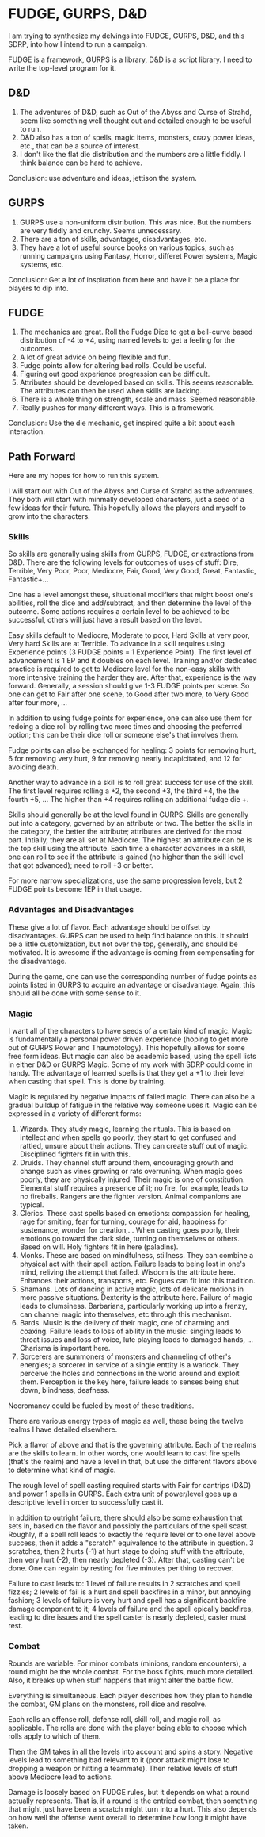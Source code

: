 # FUDGE, GURPS, D&D

I am trying to synthesize my delvings into FUDGE, GURPS, D&D, and this SDRP, into how I intend to run a campaign. 

FUDGE is a framework, GURPS is a library, D&D is a script library. I need to write the top-level program for it. 

## D&D 

1. The adventures of D&D, such as Out of the Abyss and Curse of Strahd, seem like something well thought out and detailed enough to be useful to run. 
2. D&D also has a ton of spells, magic items, monsters, crazy power ideas, etc.,  that can be a source of interest. 
3. I don't like the flat die distribution and the numbers are a little fiddly. I think balance can be hard to achieve. 

Conclusion: use adventure and ideas, jettison the system.

## GURPS

1. GURPS use a non-uniform distribution. This was nice. But the numbers are very fiddly and crunchy. Seems unnecessary. 
2. There are a ton of skills, advantages, disadvantages, etc.  
3. They have a lot of useful source books on various topics, such as running campaigns using Fantasy, Horror, differet Power systems, Magic systems, etc. 

Conclusion: Get a lot of inspiration from here and have it be a place for players to dip into. 

## FUDGE

1. The mechanics are great. Roll the Fudge Dice to get a bell-curve based distribution of -4 to +4, using named levels to get a feeling for the outcomes. 
2. A lot of great advice on being flexible and fun. 
3. Fudge points allow for altering bad rolls. Could be useful. 
4. Figuring out good experience progression can be difficult. 
5. Attributes should be developed based on skills. This seems reasonable. The attributes can then be used when skills are lacking. 
6. There is a whole thing on strength, scale and mass. Seemed reasonable. 
7. Really pushes for many different ways. This is a framework. 

Conclusion: Use the die mechanic, get inspired quite a bit about each interaction. 

## Path Forward

Here are my hopes for how to run this system. 

I will start out with Out of the Abyss and Curse of Strahd as the adventures. They both will start with minmally developed characters, just a seed of a few ideas for their future. This hopefully allows the players and myself to grow into the characters. 

### Skills

So skills are generally using skills from GURPS, FUDGE, or extractions from D&D. There are the following levels for outcomes of uses of stuff:  Dire, Terrible, Very Poor, Poor, Mediocre, Fair, Good, Very Good, Great, Fantastic, Fantastic+... 

One has a level amongst these, situational modifiers that might boost one's abilities, roll the dice and add/subtract, and then determine the level of the outcome. Some actions requires a certain level to be achieved to be successful, others will just have a result based on the level. 

Easy skills default to Mediocre, Moderate to poor, Hard Skills at very poor, Very hard Skills are at Terrible. To advance in a skill requires using Experience points (3 FUDGE points = 1 Experience Point). The first level of advancement is 1 EP and it doubles on each level. Training and/or dedicated practice is required to get to Mediocre level for the non-easy skills with more intensive training the harder they are. After that, experience is the way forward. Generally, a session should give 1-3 FUDGE points per scene. So one can get to Fair after one scene, to Good after two more, to Very Good after four more, ...

In addition to using fudge points for experience, one can also use them for redoing a dice roll by rolling two more times and choosing the preferred option; this can be their dice roll or someone else's that involves them. 

Fudge points can also be exchanged for healing: 3 points for removing hurt, 6 for removing very hurt, 9 for removing nearly incapicitated, and 12 for avoiding death. 

Another way to advance in a skill is to roll great success for use of the skill. The first level requires rolling a +2, the second +3, the third +4, the the fourth +5, ... The higher than +4 requires rolling an additional fudge die +.  

Skills should generally be at the level found in GURPS. Skills are generally put into a category, governed by an attribute or two. The better the skills in the category, the better the attribute; attributes are derived for the most part. Intially, they are all set at Mediocre. The highest an attribute can be is the top skill using the attribute. Each time a character advances in a skill, one can roll to see if the attribute is gained (no higher than the skill level that got advanced); need to roll +3 or better. 

For more narrow specializations, use the same progression levels, but 2 FUDGE points become 1EP in that usage. 

### Advantages and Disadvantages

These give a lot of flavor. Each advantage should be offset by disadvantages. GURPS can be used to help find balance on this. It should be a little customization, but not over the top, generally, and should be motivated. It is awesome if the advantage is coming from compensating for the disadvantage.

During the game, one can use the corresponding number of fudge points as points listed in GURPS to acquire an advantage or disadvantage. Again, this should all be done with some sense to it.   

### Magic

I want all of the characters to have seeds of a certain kind of magic. Magic is fundamentally a personal power driven experience (hoping to get more out of GURPS Power and Thaumotology). This hopefully allows for some free form ideas. But magic can also be academic based, using the spell lists in either D&D or GURPS Magic. Some of my work with SDRP could come in handy. The advantage of learned spells is that they get a +1 to their level when casting that spell. This is done by training.

Magic is regulated by negative impacts of failed magic. There can also be a gradual buildup of fatigue in the relative way someone uses it. Magic can be expressed in a variety of different forms:

1. Wizards. They study magic, learning the rituals. This is based on intellect and when spells go poorly, they start to get confused and rattled, unsure about their actions. They can create stuff out of magic. Disciplined fighters fit in with this. 
2. Druids. They channel stuff around them, encouraging growth and change such as vines growing or rats overruning. When magic goes poorly, they are physically injured. Their magic is one of constitution. Elemental stuff requires a presence of it; no fire, for example, leads to no fireballs. Rangers are the fighter version. Animal companions are typical.
3. Clerics. These cast spells based on emotions: compassion for healing, rage for smiting, fear for turning, courage for aid, happiness for sustenance, wonder for creation,... When casting goes poorly, their emotions go toward the dark side, turning on themselves or others.  Based on will. Holy fighters fit in here (paladins).
4. Monks. These are based on mindfulness, stillness. They can combine a physical act with their spell action. Failure leads to being lost in one's mind, reliving the attempt that failed. Wisdom is the attribute here. Enhances their actions, transports, etc. Rogues can fit into this tradition. 
5. Shamans. Lots of dancing in active magic, lots of delicate motions in more passive situations. Dexterity is the attribute here. Failure of magic leads to clumsiness. Barbarians, particularly working up into a frenzy, can channel magic into themselves, etc through this mechanism. 
6. Bards. Music is the delivery of their magic, one of charming and coaxing. Failure leads to loss of ability in the music: singing leads to throat issues and loss of voice, lute playing leads to damaged hands, ... Charisma is important here.
7. Sorcerers are summoners of monsters and channeling of other's energies; a sorcerer in service of a single enttity is a warlock. They perceive the holes and connections in the world around and exploit them. Perception is the key here, failure leads to senses being shut down, blindness, deafness.  

Necromancy could be fueled by most of these traditions. 

There are various energy types of magic as well, these being the twelve realms I have detailed elsewhere.

Pick a flavor of above and that is the governing attribute. Each of the realms are the skills to learn. In other words, one would learn to cast fire spells (that's the realm) and have a level in that, but use the different flavors above to determine what kind of magic.

The rough level of spell casting required starts with Fair for cantrips (D&D) and power 1 spells in GURPS. Each extra unit of power/level goes up a descriptive level in order to successfully cast it. 

In addition to outright failure, there should also be some exhaustion that sets in, based on the flavor and possibly the particulars of the spell scast. Roughly, if a spell roll leads to exactly the require level or to one level above success, then it adds a "scratch" equivalence to the attribute in question. 3 scratches, then 2 hurts (-1) at hurt stage to doing stuff with the attribute, then very hurt (-2), then nearly depleted (-3). After that, casting can't be done. One can regain by resting for five minutes per thing to recover. 

Failure to cast leads to: 1  level of failure results in 2 scratches and spell fizzles; 2 levels of fail is a hurt and spell backfires in a minor, but annoying fashion; 3 levels of failure is very hurt and spell has a significant backfire damage component to it; 4 levels of failure and the spell epically backfires, leading to dire issues and the spell caster is nearly depleted, caster must rest. 

### Combat

Rounds are variable. For minor combats (minions, random encounters), a round might be the whole combat. For the boss fights, much more detailed. Also, it breaks up when stuff happens that might alter the battle flow. 

Everything is simultaneous. Each player describes how they plan to handle the combat, GM plans on the monsters, roll dice and resolve. 

Each rolls an offense roll, defense roll, skill roll, and magic roll, as applicable. The rolls are done with the player being able to choose which rolls apply to which of them. 

Then the GM takes in all the levels into account and spins a story. Negative levels lead to something bad relevant to it (poor attack might lose to dropping a weapon or hitting a teammate). Then relative levels of stuff above Mediocre lead to actions. 

Damage is loosely based on FUDGE rules, but it depends on what a round actually represents. That is, if a round is the entried combat, then something that might just have been a scratch might turn into a hurt. This also depends on how well the offense went overall to determine how long it might have taken. 
